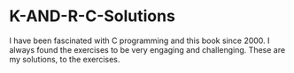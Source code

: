 # K-AND-R-C-Solutions

I have been fascinated with C programming and this book since 2000. I always found the exercises to be very engaging and challenging. These are my solutions, to the exercises.
